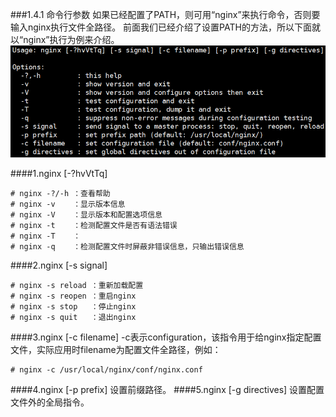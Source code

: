 ###1.4.1 命令行参数
如果已经配置了PATH，则可用“nginx”来执行命令，否则要输入nginx执行文件全路径。
前面我们已经介绍了设置PATH的方法，所以下面就以“nginx”执行为例来介绍。
![](/assets/QQ图片20180123154331.png)

####1.nginx [-?hvVtTq]
```
# nginx -?/-h ：查看帮助
# nginx -v    ：显示版本信息
# nginx -V    ：显示版本和配置选项信息
# nginx -t    ：检测配置文件是否有语法错误
# nginx -T    ：
# nginx -q    ：检测配置文件时屏蔽非错误信息，只输出错误信息
```
####2.nginx [-s signal]
```
# nginx -s reload ：重新加载配置
# nginx -s reopen ：重启nginx
# nginx -s stop   ：停止nginx
# nginx -s quit   ：退出nginx
```
####3.nginx [-c filename]
-c表示configuration，该指令用于给nginx指定配置文件，实际应用时filename为配置文件全路径，例如：
```
# nginx -c /usr/local/nginx/conf/nginx.conf
```
####4.nginx [-p prefix]
设置前缀路径。
####5.nginx [-g directives]
设置配置文件外的全局指令。